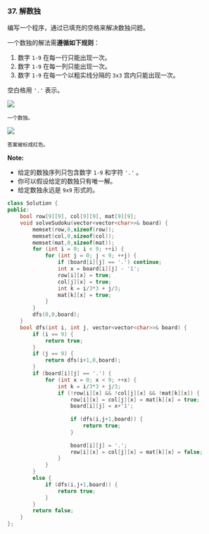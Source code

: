 ### 37. 解数独
<div class="notranslate"><p>编写一个程序，通过已填充的空格来解决数独问题。</p>
<p>一个数独的解法需<strong>遵循如下规则</strong>：</p>
<ol>
<li>数字 <code>1-9</code> 在每一行只能出现一次。</li>
<li>数字 <code>1-9</code> 在每一列只能出现一次。</li>
<li>数字 <code>1-9</code> 在每一个以粗实线分隔的 <code>3x3</code> 宫内只能出现一次。</li>
</ol>
<p>空白格用 <code>'.'</code> 表示。</p>
<p><img src="http://upload.wikimedia.org/wikipedia/commons/thumb/f/ff/Sudoku-by-L2G-20050714.svg/250px-Sudoku-by-L2G-20050714.svg.png"/></p>
<p><small>一个数独。</small></p>
<p><img src="http://upload.wikimedia.org/wikipedia/commons/thumb/3/31/Sudoku-by-L2G-20050714_solution.svg/250px-Sudoku-by-L2G-20050714_solution.svg.png"/></p>
<p><small>答案被标成红色。</small></p>
<p><strong>Note:</strong></p>
<ul>
<li>给定的数独序列只包含数字 <code>1-9</code> 和字符 <code>'.'</code> 。</li>
<li>你可以假设给定的数独只有唯一解。</li>
<li>给定数独永远是 <code>9x9</code> 形式的。</li>
</ul>
</div>

```cpp
class Solution {
public:
    bool row[9][9], col[9][9], mat[9][9];
    void solveSudoku(vector<vector<char>>& board) {
        memset(row,0,sizeof(row));
        memset(col,0,sizeof(col));
        memset(mat,0,sizeof(mat));
        for (int i = 0; i < 9; ++i) {
            for (int j = 0; j < 9; ++j) {
                if (board[i][j] == '.') continue;
                int x = board[i][j] - '1';
                row[i][x] = true;
                col[j][x] = true;
                int k = i/3*3 + j/3;
                mat[k][x] = true;
            }
        }
        dfs(0,0,board);
    }
    bool dfs(int i, int j, vector<vector<char>>& board) {
        if (i == 9) {
            return true;
        }
        if (j == 9) {
            return dfs(i+1,0,board);
        }
        if (board[i][j] == '.') { 
            for (int x = 0; x < 9; ++x) {
                int k = i/3*3 + j/3;
                if (!row[i][x] && !col[j][x] && !mat[k][x]) {
                    row[i][x] = col[j][x] = mat[k][x] = true;
                    board[i][j] = x+'1';
                    
                    if (dfs(i,j+1,board)) {
                        return true;
                    }
                    
                    board[i][j] = '.';
                    row[i][x] = col[j][x] = mat[k][x] = false;
                }
            }
        }
        else {
            if (dfs(i,j+1,board)) {
                return true;
            }
        }
        return false;
    }
};
```

